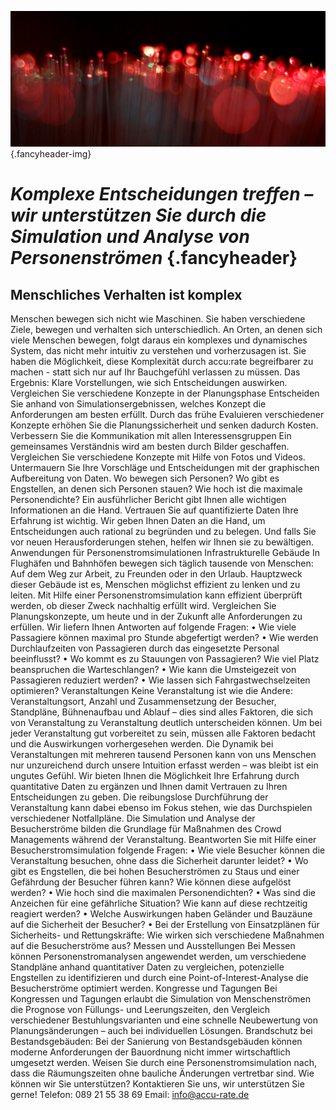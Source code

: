 ![](/img/accurate-bild-start.jpg) {.fancyheader-img}
# *Komplexe Entscheidungen treffen – wir unterstützen Sie durch die Simulation und Analyse von Personenströmen* {.fancyheader}
## Menschliches Verhalten ist komplex
Menschen bewegen sich nicht wie Maschinen. Sie haben verschiedene Ziele, bewegen und verhalten sich unterschiedlich. An Orten, an denen sich viele Menschen bewegen, folgt daraus ein komplexes  und dynamisches System, das nicht mehr intuitiv zu verstehen und vorherzusagen ist.
Sie haben die Möglichkeit, diese Komplexität durch accu:rate begreifbarer zu machen - statt sich nur auf Ihr Bauchgefühl verlassen zu müssen.
Das Ergebnis: Klare Vorstellungen, wie sich Entscheidungen auswirken.
Vergleichen Sie verschiedene Konzepte in der Planungsphase
Entscheiden Sie anhand von Simulationsergebnissen, welches Konzept die Anforderungen am besten erfüllt. Durch das frühe Evaluieren verschiedener Konzepte erhöhen Sie die Planungssicherheit und senken dadurch Kosten.
Verbessern Sie die Kommunikation mit allen Interessensgruppen
Ein gemeinsames Verständnis wird am besten durch Bilder geschaffen. Vergleichen Sie verschiedene Konzepte mit Hilfe von Fotos und Videos. Untermauern Sie Ihre Vorschläge und Entscheidungen mit der graphischen Aufbereitung von Daten. Wo bewegen sich Personen? Wo gibt es Engstellen, an denen sich Personen stauen? Wie hoch ist die maximale Personendichte? Ein ausführlicher Bericht gibt Ihnen alle wichtigen Informationen an die Hand.
Vertrauen Sie auf quantifizierte Daten 
Ihre Erfahrung ist wichtig. Wir geben Ihnen Daten an die Hand, um Entscheidungen auch rational zu begründen und zu belegen. Und falls Sie vor neuen Herausforderungen stehen, helfen wir Ihnen sie zu bewältigen.
Anwendungen für Personenstromsimulationen
Infrastrukturelle Gebäude
In Flughäfen und Bahnhöfen bewegen sich täglich tausende von Menschen: Auf dem Weg zur Arbeit, zu Freunden oder in den Urlaub.
Hauptzweck dieser Gebäude ist es, Menschen möglichst effizient zu lenken und zu leiten. Mit Hilfe einer Personenstromsimulation kann effizient überprüft werden, ob dieser Zweck nachhaltig erfüllt wird. Vergleichen Sie Planungskonzepte, um heute und in der Zukunft alle Anforderungen zu erfüllen.
Wir liefern Ihnen Antworten auf folgende Fragen:
•	Wie viele Passagiere können maximal pro Stunde abgefertigt werden?
•	Wie werden Durchlaufzeiten von Passagieren durch das eingesetzte Personal beeinflusst?
•	Wo kommt es zu Stauungen von Passagieren? Wie viel Platz beanspruchen die Warteschlangen?
•	Wie kann die Umsteigezeit von Passagieren reduziert werden?
•	Wie lassen sich Fahrgastwechselzeiten optimieren?
Veranstaltungen
Keine Veranstaltung ist wie die Andere: Veranstaltungsort, Anzahl und Zusammensetzung der Besucher, Standpläne, Bühnenaufbau und Ablauf – dies sind alles  Faktoren, die sich von Veranstaltung zu Veranstaltung deutlich unterscheiden können.
Um bei jeder Veranstaltung gut vorbereitet zu sein, müssen alle Faktoren bedacht und die Auswirkungen vorhergesehen werden. Die Dynamik bei Veranstaltungen mit mehreren tausend Personen kann von uns Menschen nur unzureichend durch unsere Intuition erfasst werden – was bleibt ist ein ungutes Gefühl.
Wir bieten Ihnen die Möglichkeit Ihre Erfahrung durch quantitative Daten zu ergänzen und Ihnen damit Vertrauen zu Ihren Entscheidungen zu geben.
Die reibungslose Durchführung der Veranstaltung kann dabei ebenso im Fokus stehen, wie das Durchspielen verschiedener Notfallpläne. Die Simulation und Analyse der Besucherströme bilden die Grundlage für Maßnahmen des Crowd Managements während der Veranstaltung.
Beantworten Sie mit Hilfe einer Besucherstromsimulation folgende Fragen:
•	Wie viele Besucher können die Veranstaltung besuchen, ohne dass die Sicherheit darunter leidet?
•	Wo gibt es Engstellen, die bei hohen Besucherströmen zu Staus und einer Gefährdung der Besucher führen kann? Wie können diese aufgelöst werden?
•	Wie hoch sind die maximalen Personendichten?
•	Was sind die Anzeichen für eine gefährliche Situation? Wie kann auf diese rechtzeitig reagiert werden?
•	Welche Auswirkungen haben Geländer und Bauzäune auf die Sicherheit der Besucher?
•	Bei der Erstellung von Einsatzplänen für Sicherheits- und Rettungskräfte: Wie wirken sich verschiedene Maßnahmen auf die Besucherströme aus? 
Messen und Ausstellungen
Bei Messen können Personenstromanalysen angewendet werden, um verschiedene Standpläne anhand quantitativer Daten zu vergleichen, potenzielle Engstellen zu identifizieren und durch eine Point-of-Interest-Analyse die Besucherströme optimiert werden.
Kongresse und Tagungen
Bei Kongressen und Tagungen erlaubt die Simulation von Menschenströmen die Prognose von Füllungs- und Leerungszeiten, den Vergleich verschiedener Bestuhlungsvarianten und eine schnelle Neubewertung von Planungsänderungen – auch bei individuellen Lösungen.
Brandschutz bei Bestandsgebäuden:
Bei der Sanierung von Bestandsgebäuden können moderne Anforderungen der Bauordnung nicht immer wirtschaftlich umgesetzt werden. Weisen Sie durch eine Personenstromsimulation nach, dass die Räumungszeiten ohne bauliche Änderungen vertretbar sind.
Wie können wir Sie unterstützen?
Kontaktieren Sie uns, wir unterstützen Sie gerne!
Telefon: 089 21 55 38 69
Email: info@accu-rate.de



